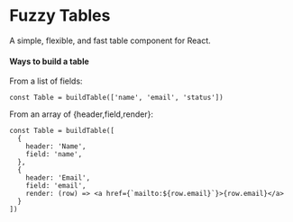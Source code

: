 # Fuzzy Tables

A simple, flexible, and fast table component for React.

#### Ways to build a table

From a list of fields:

```tsx
const Table = buildTable(['name', 'email', 'status'])
```

From an array of {header,field,render}:

```tsx
const Table = buildTable([
  {
    header: 'Name',
    field: 'name',
  },
  {
    header: 'Email',
    field: 'email',
    render: (row) => <a href={`mailto:${row.email}`}>{row.email}</a>
  }
])
```